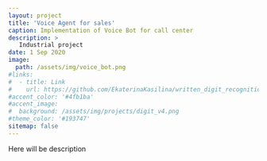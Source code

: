 ```yaml
---
layout: project
title: 'Voice Agent for sales'
caption: Implementation of Voice Bot for call center
description: >
   Industrial project
date: 1 Sep 2020
image: 
  path: /assets/img/voice_bot.png
#links:
#  - title: Link
#    url: https://github.com/EkaterinaKasilina/written_digit_recognition?tab=readme-ov-file
#accent_color: '#4fb1ba'
#accent_image:
#  background: /assets/img/projects/digit_v4.png
#theme_color: '#193747'
sitemap: false
---
```


Here will be description